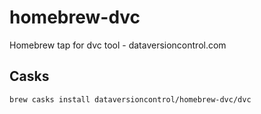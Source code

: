 # homebrew-dvc
Homebrew tap for dvc tool - dataversioncontrol.com
## Casks
```
brew casks install dataversioncontrol/homebrew-dvc/dvc
```
